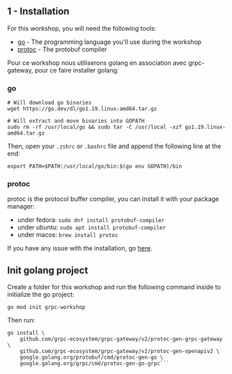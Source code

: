 ## 1 - Installation

For this workshop, you will need the following tools:

- [go](https://go.dev/) - The programming language you'll use during the workshop
- [protoc](https://developers.google.com/protocol-buffers) - The protobuf compiler

Pour ce workshop nous utiliserons golang en association avec grpc-gateway, pour ce faire installer golang:

### **go**
```shell
# Will download go binaries
wget https://go.dev/dl/go1.19.linux-amd64.tar.gz

# Will extract and move binaries into GOPATH
sudo rm -rf /usr/local/go && sudo tar -C /usr/local -xzf go1.19.linux-amd64.tar.gz
```

Then, open your `.zshrc` or `.bashrc` file and append the following line at the end:
```shell
export PATH=$PATH:/usr/local/go/bin:$(go env GOPATH)/bin
```

### **protoc**

protoc is the protocol buffer compiler, you can install it with your package manager:
- under fedora: `sudo dnf install protobuf-compiler`
- under ubuntu: `sudo apt install protobuf-compiler`
- under macos: `brew install protoc`

If you have any issue with the installation, go [here](https://grpc.io/docs/protoc-installation/).

## Init golang project

Create a folder for this workshop and run the following command inside to initialize the go project:
```shell
go mod init grpc-workshop
```

Then run:
```shell
go install \
    github.com/grpc-ecosystem/grpc-gateway/v2/protoc-gen-grpc-gateway \
    github.com/grpc-ecosystem/grpc-gateway/v2/protoc-gen-openapiv2 \
    google.golang.org/protobuf/cmd/protoc-gen-go \
    google.golang.org/grpc/cmd/protoc-gen-go-grpc```

